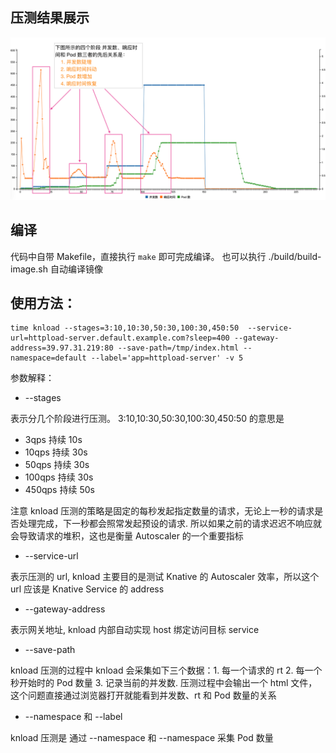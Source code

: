 ## 压测结果展示
![knload Diagram](./images/Snip20190615_437.png)

## 编译
代码中自带 Makefile，直接执行 `make` 即可完成编译。
也可以执行 ./build/build-image.sh 自动编译镜像

## 使用方法：

```
time knload --stages=3:10,10:30,50:30,100:30,450:50  --service-url=httpload-server.default.example.com?sleep=400 --gateway-address=39.97.31.219:80 --save-path=/tmp/index.html --namespace=default --label='app=httpload-server' -v 5
```

参数解释：
- --stages

表示分几个阶段进行压测。 3:10,10:30,50:30,100:30,450:50 的意思是
  - 3qps 持续 10s
  - 10qps 持续 30s
  - 50qps 持续 30s
  - 100qps 持续 30s
  - 450qps 持续 50s

注意 knload 压测的策略是固定的每秒发起指定数量的请求，无论上一秒的请求是否处理完成，下一秒都会照常发起预设的请求. 所以如果之前的请求迟迟不响应就会导致请求的堆积，这也是衡量 Autoscaler 的一个重要指标

- --service-url

表示压测的 url, knload 主要目的是测试 Knative 的 Autoscaler 效率，所以这个 url 应该是 Knative Service 的 address

- --gateway-address 

表示网关地址, knload 内部自动实现 host 绑定访问目标 service

- --save-path

knload 压测的过程中 knload 会采集如下三个数据：1. 每一个请求的 rt 2. 每一个秒开始时的 Pod 数量 3. 记录当前的并发数.
压测过程中会输出一个 html 文件，这个问题直接通过浏览器打开就能看到并发数、rt 和 Pod 数量的关系

- --namespace 和 --label

knload 压测是 通过 --namespace  和  --namespace 采集 Pod 数量


